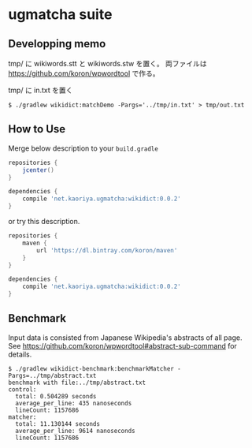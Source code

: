 # ugmatcha suite

## Developping memo

tmp/ に wikiwords.stt と wikiwords.stw を置く。
両ファイルは <https://github.com/koron/wpwordtool> で作る。

tmp/ に in.txt を置く

```console
$ ./gradlew wikidict:matchDemo -Pargs='../tmp/in.txt' > tmp/out.txt
```

## How to Use

Merge below description to your `build.gradle`

```gradle
repositories {
    jcenter()
}

dependencies {
    compile 'net.kaoriya.ugmatcha:wikidict:0.0.2'
}
```

or try this description.

```gradle
repositories {
    maven {
        url 'https://dl.bintray.com/koron/maven'
    }
}

dependencies {
    compile 'net.kaoriya.ugmatcha:wikidict:0.0.2'
}
```

## Benchmark

Input data is consisted from Japanese Wikipedia's abstracts of all page.
See <https://github.com/koron/wpwordtool#abstract-sub-command> for details.

```console
$ ./gradlew wikidict-benchmark:benchmarkMatcher -Pargs=../tmp/abstract.txt
benchmark with file:../tmp/abstract.txt
control:
  total: 0.504289 seconds
  average_per_line: 435 nanoseconds
  lineCount: 1157686
matcher:
  total: 11.130144 seconds
  average_per_line: 9614 nanoseconds
  lineCount: 1157686
```
